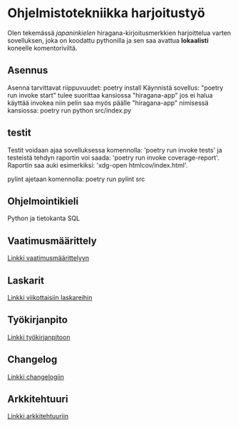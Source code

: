 # Ohjelmistotekniikka harjoitustyö

Olen tekemässä *japaninkielen* hiragana-kirjoitusmerkkien harjoittelua varten sovelluksen, joka on koodattu pythonilla ja sen saa avattua **lokaalisti** koneelle komentoriviltä.

## Asennus
Asenna tarvittavat riippuvuudet: poetry install
Käynnistä sovellus: "poetry run invoke start" tulee suorittaa kansiossa "hiragana-app" jos ei halua käyttää invokea niin pelin saa myös päälle "hiragana-app" nimisessä kansiossa: poetry run python src/index.py

## testit

Testit voidaan ajaa sovelluksessa komennolla: 'poetry run invoke tests' ja testeistä tehdyn raportin voi saada: 'poetry run invoke coverage-report'.
Raportin saa auki esimerkiksi: 'xdg-open htmlcov/index.html'.

pylint ajetaan komennolla: poetry run pylint src



## Ohjelmointikieli

Python ja tietokanta SQL

## Vaatimusmäärittely

[Linkki vaatimusmäärittelyyn](https://github.com/risla763/ot-harjoitustyo/blob/main/hiragana-app/dokumentaatio/vaatimusmaarittely.md)

## Laskarit

[Linkki viikottaisiin laskareihin](https://github.com/risla763/ot-harjoitustyo/tree/main/laskarit)

## Työkirjanpito

[Linkki työkirjanpitoon](https://github.com/risla763/ot-harjoitustyo/blob/main/hiragana-app/dokumentaatio/tyokirjanpito.md)

## Changelog
[Linkki changelogiin](https://github.com/risla763/ot-harjoitustyo/blob/main/hiragana-app/dokumentaatio/changelog.md)

## Arkkitehtuuri

[Linkki arkkitehtuuriin](https://github.com/risla763/ot-harjoitustyo/tree/main/hiragana-app/dokumentaatio/arkkitehtuuri.md)
